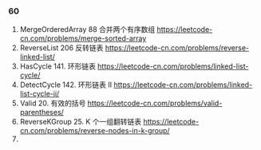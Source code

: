 ### 60

1. MergeOrderedArray  88 合并两个有序数组 https://leetcode-cn.com/problems/merge-sorted-array
2. ReverseList  206 反转链表 https://leetcode-cn.com/problems/reverse-linked-list/
3. HasCycle  141. 环形链表 https://leetcode-cn.com/problems/linked-list-cycle/
4. DetectCycle 142. 环形链表 II https://leetcode-cn.com/problems/linked-list-cycle-ii/
5. Valid 20. 有效的括号 https://leetcode-cn.com/problems/valid-parentheses/
6. ReverseKGroup 25. K 个一组翻转链表 https://leetcode-cn.com/problems/reverse-nodes-in-k-group/
7. 
